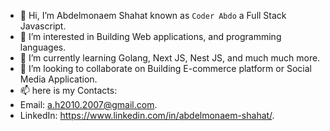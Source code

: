 - 👋 Hi, I’m Abdelmonaem Shahat known as `Coder Abdo` a Full Stack Javascript.
- 👀 I’m interested in Building Web applications, and programming languages.
- 🌱 I’m currently learning Golang, Next JS, Nest JS, and much much more.
- 💞️ I’m looking to collaborate on Building E-commerce platform or Social Media Application.
- 📫 here is my Contacts:
- Email: a.h2010.2007@gmail.com.
- LinkedIn: https://www.linkedin.com/in/abdelmonaem-shahat/.

<!---
coder-abdo/coder-abdo is a ✨ special ✨ repository because its `README.md` (this file) appears on your GitHub profile.
You can click the Preview link to take a look at your changes.
--->
